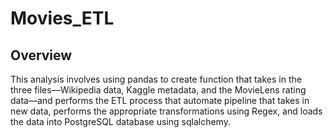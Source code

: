 # Movies_ETL
## Overview
This analysis involves using pandas to create function that takes in the three files—Wikipedia data, Kaggle metadata, and the MovieLens rating data—and performs the ETL process that automate pipeline that takes in new data, performs the appropriate transformations using Regex, and loads the data into PostgreSQL database using sqlalchemy.


